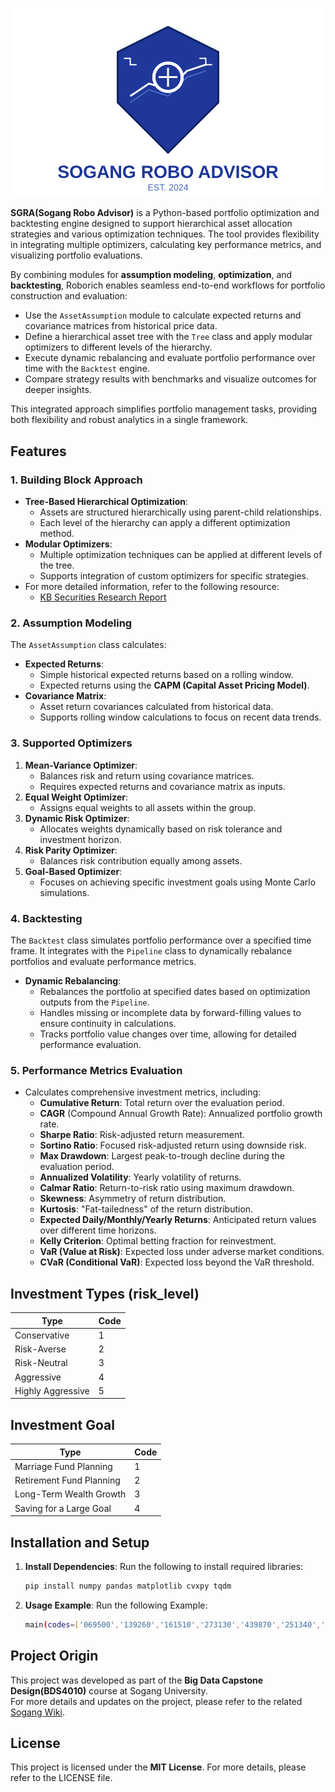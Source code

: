 ![Sogang Robo Logo](Sogang%20Robo%20Advisor/Logo/sogang-robo-logo-professional.svg)

**SGRA(Sogang Robo Advisor)** is a Python-based portfolio optimization and backtesting engine designed to support hierarchical asset allocation strategies and various optimization techniques. The tool provides flexibility in integrating multiple optimizers, calculating key performance metrics, and visualizing portfolio evaluations.

By combining modules for **assumption modeling**, **optimization**, and **backtesting**, Roborich enables seamless end-to-end workflows for portfolio construction and evaluation:
- Use the `AssetAssumption` module to calculate expected returns and covariance matrices from historical price data.
- Define a hierarchical asset tree with the `Tree` class and apply modular optimizers to different levels of the hierarchy.
- Execute dynamic rebalancing and evaluate portfolio performance over time with the `Backtest` engine.
- Compare strategy results with benchmarks and visualize outcomes for deeper insights.

This integrated approach simplifies portfolio management tasks, providing both flexibility and robust analytics in a single framework.


## Features

### 1. **Building Block Approach**
- **Tree-Based Hierarchical Optimization**:
  - Assets are structured hierarchically using parent-child relationships.
  - Each level of the hierarchy can apply a different optimization method.
- **Modular Optimizers**:
  - Multiple optimization techniques can be applied at different levels of the tree.
  - Supports integration of custom optimizers for specific strategies.
- For more detailed information, refer to the following resource:
  - [KB Securities Research Report](https://rdata.kbsec.com/pdf_data/20220103100504197K.pdf)


### 2. **Assumption Modeling**
The `AssetAssumption` class calculates:
- **Expected Returns**:
  - Simple historical expected returns based on a rolling window.
  - Expected returns using the **CAPM (Capital Asset Pricing Model)**.
- **Covariance Matrix**:
  - Asset return covariances calculated from historical data.
  - Supports rolling window calculations to focus on recent data trends.

### 3. **Supported Optimizers**
1. **Mean-Variance Optimizer**:
   - Balances risk and return using covariance matrices.
   - Requires expected returns and covariance matrix as inputs.
2. **Equal Weight Optimizer**:
   - Assigns equal weights to all assets within the group.
3. **Dynamic Risk Optimizer**:
   - Allocates weights dynamically based on risk tolerance and investment horizon.
4. **Risk Parity Optimizer**:
   - Balances risk contribution equally among assets.
5. **Goal-Based Optimizer**:
   - Focuses on achieving specific investment goals using Monte Carlo simulations.

### 4. **Backtesting**
The `Backtest` class simulates portfolio performance over a specified time frame. It integrates with the `Pipeline` class to dynamically rebalance portfolios and evaluate performance metrics.

- **Dynamic Rebalancing**:
  - Rebalances the portfolio at specified dates based on optimization outputs from the `Pipeline`.
  - Handles missing or incomplete data by forward-filling values to ensure continuity in calculations.
  - Tracks portfolio value changes over time, allowing for detailed performance evaluation.

### 5. **Performance Metrics Evaluation**
- Calculates comprehensive investment metrics, including:
  - **Cumulative Return**: Total return over the evaluation period.
  - **CAGR** (Compound Annual Growth Rate): Annualized portfolio growth rate.
  - **Sharpe Ratio**: Risk-adjusted return measurement.
  - **Sortino Ratio**: Focused risk-adjusted return using downside risk.
  - **Max Drawdown**: Largest peak-to-trough decline during the evaluation period.
  - **Annualized Volatility**: Yearly volatility of returns.
  - **Calmar Ratio**: Return-to-risk ratio using maximum drawdown.
  - **Skewness**: Asymmetry of return distribution.
  - **Kurtosis**: "Fat-tailedness" of the return distribution.
  - **Expected Daily/Monthly/Yearly Returns**: Anticipated return values over different time horizons.
  - **Kelly Criterion**: Optimal betting fraction for reinvestment.
  - **VaR (Value at Risk)**: Expected loss under adverse market conditions.
  - **CVaR (Conditional VaR)**: Expected loss beyond the VaR threshold.


## Investment Types (risk_level)

| Type               | Code |
|--------------------|------|
| Conservative              | 1    |
| Risk-Averse          | 2    |
| Risk-Neutral          | 3    |
| Aggressive          | 4    |
| Highly Aggressive          | 5    |

## Investment Goal

| Type               | Code |
|--------------------|------|
| Marriage Fund Planning          | 1    |
| Retirement Fund Planning          | 2    |
| Long-Term Wealth Growth          | 3    |
| Saving for a Large Goal              | 4    |

## Installation and Setup

1. **Install Dependencies**:
   Run the following to install required libraries:
   ```bash
   pip install numpy pandas matplotlib cvxpy tqdm

2. **Usage Example**:
   Run the following Example:
   ```bash
   main(codes=['069500','139260','161510','273130','439870','251340','114260'], risk_level=5, investor_goal=4)

## Project Origin

This project was developed as part of the **Big Data Capstone Design(BDS4010)** course at Sogang University.  
For more details and updates on the project, please refer to the related [Sogang Wiki](http://cscp2.sogang.ac.kr/BDS4010/index.php/3%ED%8C%80:_%EB%A1%9C%EB%B3%B4%EB%A6%AC%EC%B9%98).


## License

This project is licensed under the **MIT License**. For more details, please refer to the LICENSE file.
